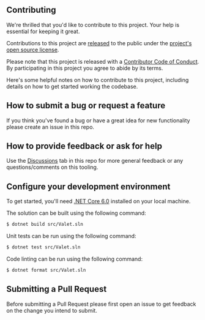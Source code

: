 ## Contributing

We're thrilled that you'd like to contribute to this project. Your help is essential for keeping it great.

Contributions to this project are [released](https://help.github.com/articles/github-terms-of-service/#6-contributions-under-repository-license) to the public under the [project's open source license](LICENSE).

Please note that this project is released with a [Contributor Code of Conduct](CODE_OF_CONDUCT.md). By participating in this project you agree to abide by its terms.

Here's some helpful notes on how to contribute to this project, including details on how to get started working the codebase.

## How to submit a bug or request a feature

If you think you've found a bug or have a great idea for new functionality please create an issue in this repo.

## How to provide feedback or ask for help

Use the [Discussions](https://github.com/github/gh-valet/discussions) tab in this repo for more general feedback or any questions/comments on this tooling.

## Configure your development environment

To get started, you'll need [.NET Core 6.0](https://dotnet.microsoft.com/en-us/download) installed on your local machine.

The solution can be built using the following command:

```bash
$ dotnet build src/Valet.sln
```

Unit tests can be run using the following command:

```bash
$ dotnet test src/Valet.sln
```

Code linting can be run using the following command:

```bash
$ dotnet format src/Valet.sln
```

## Submitting a Pull Request

Before submitting a Pull Request please first open an issue to get feedback on the change you intend to submit.
